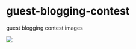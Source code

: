guest-blogging-contest
======================

guest blogging contest images

<a href="http://hostoople.com/1/131-0-1-14.html" target="_blank"><img style="border:0px" src="http://www.hostoople.com/wp-content/themes/csshaven-oopled/images/logo.jpg" ></a>
